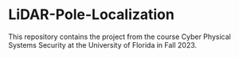 # LiDAR-Pole-Localization
This repository contains the project from the course Cyber Physical Systems Security at the University of Florida in Fall 2023.
